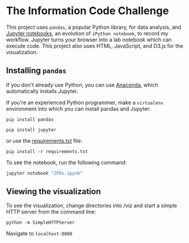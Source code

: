 # The Information Code Challenge

This project uses `pandas`, a popular Python library, for data analysis, and [Jupyter notebooks](http://jupyter.org/), an evolution of `iPython notebook`, to record my workflow. Jupyter turns your browser into a lab notebook which can execute code. This project also uses HTML, JavaScript, and D3.js for the visualization.

## Installing `pandas`

If you don't already use Python, you can use [Anaconda](https://www.continuum.io/why-anaconda), which automatically installs Jupyter.

If you're an experienced Python programmer, make a `virtualenv` environment into which you can install pandas and Jupyter:

`pip install pandas`

`pip install jupyter`

or use the [requirements.txt](requirements.txt) file:

`pip install -r requirements.txt`

To see the notebook, run the following command:

```bash
jupyter notebook "IPOs.ipynb"
```

## Viewing the visualization

To see the visualization, change directories into /viz and start a simple HTTP server from the command line:

`python -m SimpleHTTPServer`

Navigate to `localhost:8000`